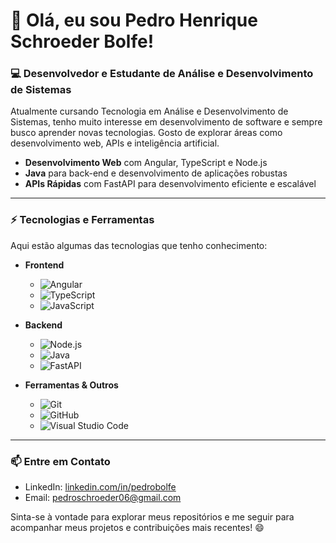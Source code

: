 # 👋 Olá, eu sou Pedro Henrique Schroeder Bolfe!

### 💻 Desenvolvedor e Estudante de Análise e Desenvolvimento de Sistemas

Atualmente cursando Tecnologia em Análise e Desenvolvimento de Sistemas, tenho muito interesse em desenvolvimento de software e sempre busco aprender novas tecnologias. Gosto de explorar áreas como desenvolvimento web, APIs e inteligência artificial.

- **Desenvolvimento Web** com Angular, TypeScript e Node.js
- **Java** para back-end e desenvolvimento de aplicações robustas
- **APIs Rápidas** com FastAPI para desenvolvimento eficiente e escalável

---

### ⚡ Tecnologias e Ferramentas

Aqui estão algumas das tecnologias que tenho conhecimento:

- **Frontend**
  - ![Angular](https://img.shields.io/badge/Angular-DD0031?style=for-the-badge&logo=angular&logoColor=white) 
  - ![TypeScript](https://img.shields.io/badge/TypeScript-007ACC?style=for-the-badge&logo=typescript&logoColor=white) 
  - ![JavaScript](https://img.shields.io/badge/JavaScript-F7DF1E?style=for-the-badge&logo=javascript&logoColor=black)
  
- **Backend**
  - ![Node.js](https://img.shields.io/badge/Node.js-339933?style=for-the-badge&logo=nodedotjs&logoColor=white)
  - ![Java](https://img.shields.io/badge/Java-007396?style=for-the-badge&logo=java&logoColor=white)
  - ![FastAPI](https://img.shields.io/badge/FastAPI-009688?style=for-the-badge&logo=fastapi&logoColor=white)

- **Ferramentas & Outros**
  - ![Git](https://img.shields.io/badge/Git-F05032?style=for-the-badge&logo=git&logoColor=white)
  - ![GitHub](https://img.shields.io/badge/GitHub-181717?style=for-the-badge&logo=github&logoColor=white)
  - ![Visual Studio Code](https://img.shields.io/badge/VS%20Code-0078d7?style=for-the-badge&logo=visual-studio-code&logoColor=white)
  
---

### 📫 Entre em Contato
- LinkedIn: [linkedin.com/in/pedrobolfe](https://www.linkedin.com/in/pedro-henrique-schroeder-bolfe-2b80aa278/)
- Email: pedroschroeder06@gmail.com

Sinta-se à vontade para explorar meus repositórios e me seguir para acompanhar meus projetos e contribuições mais recentes! 😄
